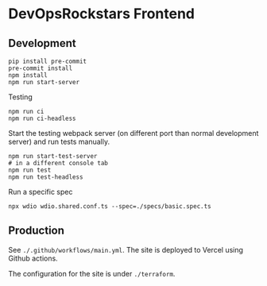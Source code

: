 # DevOpsRockstars Frontend

## Development

```shell
pip install pre-commit
pre-commit install
npm install
npm run start-server
```

Testing

```shell
npm run ci
npm run ci-headless
```

Start the testing webpack server (on different port than normal development server) and run tests manually.

```shell
npm run start-test-server
# in a different console tab
npm run test
npm run test-headless
```

Run a specific spec

```shell
npx wdio wdio.shared.conf.ts --spec=./specs/basic.spec.ts
```

## Production

See `./.github/workflows/main.yml`. The site is deployed to Vercel using Github actions.

The configuration for the site is under `./terraform`.
